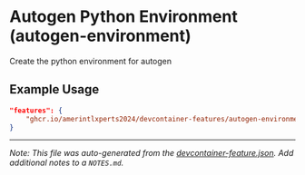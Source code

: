 
# Autogen Python Environment (autogen-environment)

Create the python environment for autogen

## Example Usage

```json
"features": {
    "ghcr.io/amerintlxperts2024/devcontainer-features/autogen-environment:0": {}
}
```





---

_Note: This file was auto-generated from the [devcontainer-feature.json](https://github.com/amerintlxperts2024/devcontainer-features/blob/main/src/autogen-environment/devcontainer-feature.json).  Add additional notes to a `NOTES.md`._
